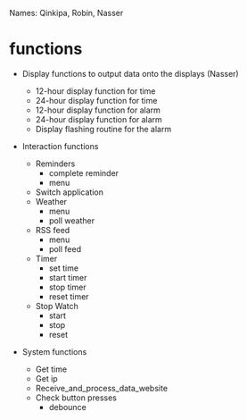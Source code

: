 Names: Qinkipa, Robin, Nasser
# functions

- Display functions to output data onto the displays (Nasser)
	- 12-hour display function for time
	- 24-hour display function for time
	- 12-hour display function for alarm
	- 24-hour display function for alarm
	- Display flashing routine for the alarm


- Interaction functions
	- Reminders	
		- complete reminder
		- menu
	- Switch application	
	- Weather
		+ menu
		+ poll weather
	- RSS feed
		+ menu
		+ poll feed
	- Timer
		+ set time
		+ start timer
		+ stop timer
		+ reset timer
	- Stop Watch
		+ start
		+ stop
		+ reset

-	System functions
	+	Get time
	+	Get ip
	+	Receive_and_process_data_website
	+	Check button presses
		+ debounce
